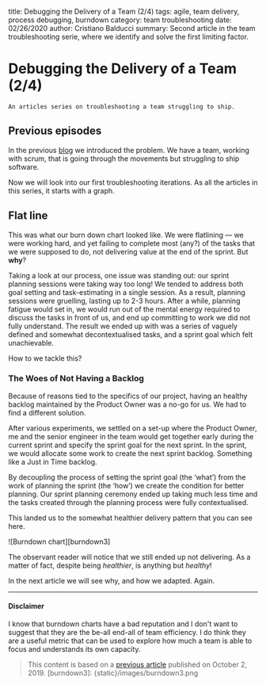 title: Debugging the Delivery of a Team (2/4)
tags: agile, team delivery, process debugging, burndown
category: team troubleshooting
date: 02/26/2020
author: Cristiano Balducci
summary: Second article in the team troubleshooting serie, where we identify and solve the first limiting factor.

# Debugging the Delivery of a Team (2/4)
	An articles series on troubleshooting a team struggling to ship.

## Previous episodes
In the previous [blog](https://medium.com/@cbldc_/debugging-the-delivery-of-a-team-1-of-4-49a280c82785) we introduced the problem. We have a team, working with scrum, that is going through the movements but struggling to ship software.

Now we will look into our first troubleshooting iterations. As all the articles in this series, it starts with a graph.

## Flat line

This was what our burn down chart looked like. We were flatlining —  we were working hard, and yet failing to complete most (any?) of the tasks that we were supposed to do, not delivering value at the end of the sprint. But **why**?

Taking a look at our process, one issue was standing out: our sprint planning sessions were taking way too long!
We tended to address both goal setting and task-estimating in a single session. As a result, planning sessions were gruelling, lasting up to 2-3 hours. After a while, planning fatigue would set in, we would run out of the mental energy required to discuss the tasks in front of us, and end up committing to work we did not fully understand. The result we ended up with was a series of vaguely defined and somewhat decontextualised tasks, and a sprint goal which felt unachievable.

How to we tackle this?

### The Woes of Not Having a Backlog

Because of reasons tied to the specifics of our project, having an healthy backlog maintained by the Product Owner was a no-go for us. We had to find a different solution.

After various experiments, we settled on a set-up where the Product Owner, me and the senior engineer in the team would get together early during the current sprint and specify the sprint goal for the next sprint. In the sprint, we would allocate some work to create the next sprint backlog. Something like a Just in Time backlog.

By decoupling the process of setting the sprint goal (the ‘what’) from the work of planning the sprint (the ‘how’) we create the condition for better planning. Our sprint planning ceremony ended up  taking much less time and the tasks created through the planning process were fully contextualised.

This landed us to the somewhat healthier delivery pattern that you can see here.

![Burndown chart][burndown3]

The observant reader will notice that we still ended up not delivering. As a matter of fact, despite being *healthier*, is anything but *healthy*!

In the next article we will see why, and how we adapted. Again.


---
#### Disclaimer
I know that burndown charts have a bad reputation and I don't want to suggest that they are the be-all end-all of team efficiency. I do think they are a useful metric that can be used to explore how much a team is able to focus and understands its own capacity.


> This content is based on a [previous article](https://medium.com/@SkyscannerEng/dont-burn-out-burn-down-how-we-learned-to-sprint-on-shifting-sands-a67341c34fa8) published on October 2, 2019.
[burndown3]: {static}/images/burndown3.png
